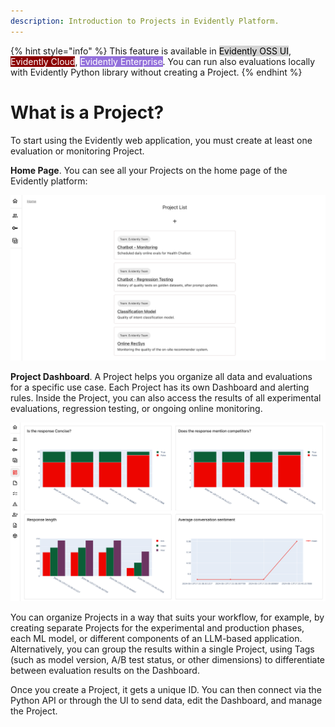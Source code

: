```yaml
---
description: Introduction to Projects in Evidently Platform. 
---   
```


{% hint style="info" %}
This feature is available in <mark style="color:black;background-color:lightgray;">Evidently OSS UI</mark>, <mark style="color:white;background-color:darkred;">Evidently Cloud</mark>, <mark style="color:white;background-color:mediumpurple;">Evidently Enterprise</mark>.
You can run also evaluations locally with Evidently Python library without creating a Project.
{% endhint %}

# What is a Project?

To start using the Evidently web application, you must create at least one evaluation or monitoring Project. 

**Home Page**. You can see all your Projects on the home page of the Evidently platform:

![](../.gitbook/assets/cloud/projects-min.png)

**Project Dashboard**. A Project helps you organize all data and evaluations for a specific use case. Each Project has its own Dashboard and alerting rules. Inside the Project, you can also access the results of all experimental evaluations, regression testing, or ongoing online monitoring. 

![](../.gitbook/assets/cloud/project_dashboard-min.png)

You can organize Projects in a way that suits your workflow, for example, by creating separate Projects for the experimental and production phases, each ML model, or different components of an LLM-based application. Alternatively, you can group the results within a single Project, using Tags (such as model version, A/B test status, or other dimensions) to differentiate between evaluation results on the Dashboard.

Once you create a Project, it gets a unique ID. You can then connect via the Python API or through the UI to send data, edit the Dashboard, and manage the Project.
